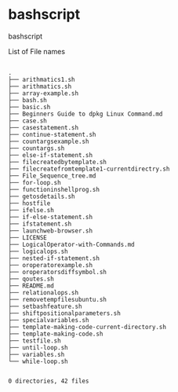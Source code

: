 # bashscript
bashscript

 <blink>
 List of File names
</blink>
<pre>
<code>
.
├── arithmatics1.sh
├── arithmatics.sh
├── array-example.sh
├── bash.sh
├── basic.sh
├── Beginners Guide to dpkg Linux Command.md
├── case.sh
├── casestatement.sh
├── continue-statement.sh
├── countargsexample.sh
├── countargs.sh
├── else-if-statement.sh
├── filecreatedbytemplate.sh
├── filecreatefromtemplate1-currentdirectry.sh
├── File_Sequence_tree.md
├── for-loop.sh
├── functioninshellprog.sh
├── getosdetails.sh
├── hostfile
├── ifelse.sh
├── if-else-statement.sh
├── ifstatement.sh
├── launchweb-browser.sh
├── LICENSE
├── LogicalOperator-with-Commands.md
├── logicalops.sh
├── nested-if-statement.sh
├── oroperatorexample.sh
├── oroperatorsdiffsymbol.sh
├── qoutes.sh
├── README.md
├── relationalops.sh
├── removetempfilesubuntu.sh
├── setbashfeature.sh
├── shiftpositionalparameters.sh
├── specialvariables.sh
├── template-making-code-current-directory.sh
├── template-making-code.sh
├── testfile.sh
├── until-loop.sh
├── variables.sh
└── while-loop.sh

0 directories, 42 files

</code>
</pre>




